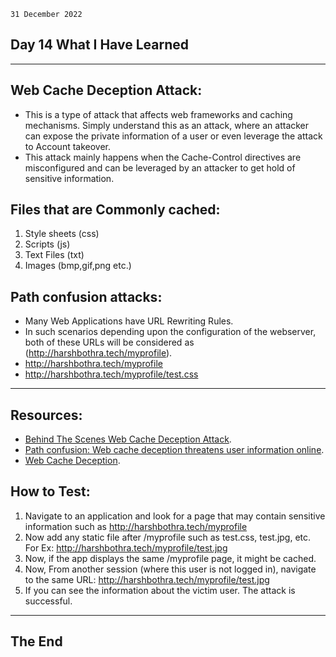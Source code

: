 `31 December 2022`
## **Day 14 What I Have Learned**
***
## **Web Cache Deception Attack**:
- This is a type of attack that affects web frameworks and caching mechanisms. Simply understand this as an attack, where an attacker can expose the private information of a user or even leverage the attack to Account takeover.
- This attack mainly happens when the Cache-Control directives are misconfigured and can be leveraged by an attacker to get hold of sensitive information.
## **Files that are Commonly cached**:
1. Style sheets (css)
2. Scripts (js)
3. Text Files (txt)
4. Images (bmp,gif,png etc.)
## **Path confusion attacks**:
- Many Web Applications have URL Rewriting Rules.
- In such scenarios depending upon the configuration of the webserver, both of these URLs will be considered as (http://harshbothra.tech/myprofile).
- http://harshbothra.tech/myprofile
- http://harshbothra.tech/myprofile/test.css
***
## **Resources**:
- [Behind The Scenes Web Cache Deception Attack](https://infosecwriteups.com/behind-the-scene-web-cache-deception-attack-c10bd301cf15).
- [Path confusion: Web cache deception threatens user information online](https://portswigger.net/daily-swig/path-confusion-web-cache-deception-threatens-user-information-online).
- [Web Cache Deception](https://beaglesecurity.com/blog/article/web-cache-deception.html).

## **How to Test**:
1. Navigate to an application and look for a page that may contain sensitive information such as http://harshbothra.tech/myprofile
2. Now add any static file after /myprofile such as test.css, test.jpg, etc. For Ex: http://harshbothra.tech/myprofile/test.jpg
3. Now, if the app displays the same /myprofile page, it might be cached. 
4. Now, From another session (where this user is not logged in), navigate to the same URL: http://harshbothra.tech/myprofile/test.jpg
5. If you can see the information about the victim user. The attack is successful.
***
## **The End**

